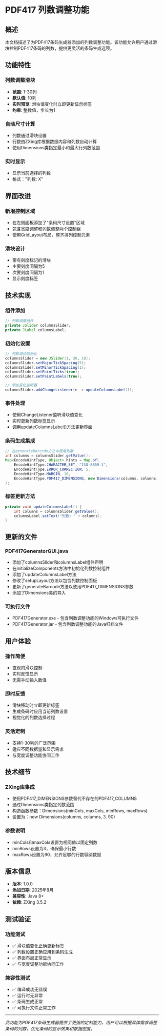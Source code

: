 # PDF417 列数调整功能

## 概述
本文档描述了为PDF417条码生成器添加的列数调整功能。该功能允许用户通过滑块控制PDF417条码的列数，提供更灵活的条码生成选项。

## 功能特性

### 列数调整滑块
- **范围**: 1-30列
- **默认值**: 10列
- **实时预览**: 滑块值变化时立即更新显示标签
- **约束**: 整数值，步长为1

### 自动尺寸计算
- 列数通过滑块设置
- 行数由ZXing库根据数据内容和列数自动计算
- 使用Dimensions类指定最小和最大行列数范围

### 实时显示
- 显示当前选择的列数
- 格式："列数: X"

## 界面改进

### 新增控制区域
- 在左侧面板添加了"条码尺寸设置"区域
- 包含宽度调整和列数调整两个控制组
- 使用GridLayout布局，整齐排列控制元素

### 滑块设计
- 带有刻度标记的滑块
- 主要刻度间隔为5
- 次要刻度间隔为1
- 显示刻度标签

## 技术实现

### 组件添加
```java
// 列数调整组件
private JSlider columnsSlider;
private JLabel columnsLabel;
```

### 初始化设置
```java
// 列数滑块初始化
columnsSlider = new JSlider(1, 30, 10);
columnsSlider.setMajorTickSpacing(5);
columnsSlider.setMinorTickSpacing(1);
columnsSlider.setPaintTicks(true);
columnsSlider.setPaintLabels(true);

// 添加变化监听器
columnsSlider.addChangeListener(e -> updateColumnsLabel());
```

### 事件处理
- 使用ChangeListener监听滑块值变化
- 实时更新列数标签显示
- 调用updateColumnsLabel()方法更新界面

### 条码生成集成
```java
// 在generateBarcode方法中使用列数
int columns = columnsSlider.getValue();
Map<EncodeHintType, Object> hints = Map.of(
    EncodeHintType.CHARACTER_SET, "ISO-8859-1",
    EncodeHintType.ERROR_CORRECTION, 5,
    EncodeHintType.MARGIN, 10,
    EncodeHintType.PDF417_DIMENSIONS, new Dimensions(columns, columns, 3, 90)
);
```

### 标签更新方法
```java
private void updateColumnsLabel() {
    int columns = columnsSlider.getValue();
    columnsLabel.setText("列数: " + columns);
}
```

## 更新的文件

### PDF417GeneratorGUI.java
- 添加了columnsSlider和columnsLabel组件声明
- 在initializeComponents方法中初始化列数控制组件
- 添加了updateColumnsLabel方法
- 修改了setupLayout方法以包含列数控制面板
- 更新了generateBarcode方法以使用PDF417_DIMENSIONS参数
- 添加了Dimensions类的导入

### 可执行文件
- PDF417Generator.exe - 包含列数调整功能的Windows可执行文件
- PDF417Generator.jar - 包含列数调整功能的Java归档文件

## 用户体验

### 操作简便
- 直观的滑块控制
- 实时反馈显示
- 无需手动输入数值

### 即时反馈
- 滑块移动时立即更新标签
- 生成条码时应用当前列数设置
- 视觉化的列数选择过程

### 灵活定制
- 支持1-30列的广泛范围
- 适应不同数据量和显示需求
- 与宽度调整功能协同工作

## 技术细节

### ZXing库集成
- 使用PDF417_DIMENSIONS参数替代不存在的PDF417_COLUMNS
- 通过Dimensions类指定列数范围
- 构造函数参数：Dimensions(minCols, maxCols, minRows, maxRows)
- 设置为：new Dimensions(columns, columns, 3, 90)

### 参数说明
- minCols和maxCols设置为相同值以固定列数
- minRows设置为3，确保最小行数
- maxRows设置为90，允许足够的行数容纳数据

## 版本信息
- **版本**: 1.0.0
- **添加日期**: 2025年8月
- **兼容性**: Java 8+
- **依赖**: ZXing 3.5.2

## 测试验证

### 功能测试
- ✅ 滑块值变化正确更新标签
- ✅ 列数设置正确应用到条码生成
- ✅ 界面布局正常显示
- ✅ 与宽度调整功能协同工作

### 兼容性测试
- ✅ 编译成功无错误
- ✅ 运行时无异常
- ✅ 条码生成正常
- ✅ 可执行文件正常工作

---

*此功能为PDF417条码生成器提供了更强的定制能力，用户可以根据具体需求调整条码的列数，优化条码的显示效果和数据密度。*